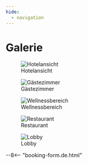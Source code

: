 ```yaml
---
hide:
  - navigation
---
```


# **Galerie**

<div class="gallery">

<figure>
  <img src="https://placehold.co/400" alt="Hotelansicht">
  <figcaption>Hotelansicht</figcaption>
</figure>

<figure>
  <img src="https://placehold.co/400" alt="Gästezimmer">
  <figcaption>Gästezimmer</figcaption>
</figure>

<figure>
  <img src="https://placehold.co/400" alt="Wellnessbereich">
  <figcaption>Wellnessbereich</figcaption>
</figure>

<figure>
  <img src="https://placehold.co/400" alt="Restaurant">
  <figcaption>Restaurant</figcaption>
</figure>

<figure>
  <img src="https://placehold.co/400" alt="Lobby">
  <figcaption>Lobby</figcaption>
</figure>

</div>

--8<-- "booking-form.de.html"